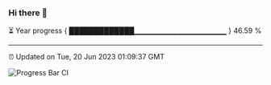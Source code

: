 ### Hi there 👋

⏳ Year progress { █████████████▁▁▁▁▁▁▁▁▁▁▁▁▁▁▁▁▁ } 46.59 %

---

⏰ Updated on Tue, 20 Jun 2023 01:09:37 GMT

![Progress Bar CI](https://github.com/JuvenileQ/Progress-Bar-CI/workflows/main/badge.svg)
